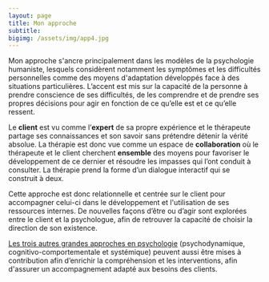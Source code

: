 ```yaml
---
layout: page
title: Mon approche
subtitle:   
bigimg: /assets/img/app4.jpg
---
```


Mon approche s'ancre principalement dans les modèles de la psychologie
humaniste, lesquels considèrent notamment les symptômes et les difficultés
personnelles comme des moyens d'adaptation développés face à des situations
particulières. L’accent est mis sur la capacité de la personne à prendre
conscience de ses difficultés, de les comprendre et de prendre ses propres
décisions pour agir en fonction de ce qu’elle est et ce qu’elle ressent.

Le **client** est vu comme l’**expert** de sa propre expérience et le
thérapeute partage ses connaissances et son savoir sans prétendre détenir la
vérité absolue. La thérapie est donc vue comme un espace de **collaboration**
où le thérapeute et le client cherchent **ensemble** des moyens pour favoriser
le développement de ce dernier et résoudre les impasses qui l’ont conduit à
consulter. La thérapie prend la forme d’un dialogue interactif qui se construit
à deux.

Cette approche est donc relationnelle et centrée sur le client pour accompagner
celui-ci dans le développement et l'utilisation de ses ressources internes. De
nouvelles façons d’être ou d’agir sont explorées entre le client et la
psychologue, afin de retrouver la capacité de choisir la direction de son
existence.

[Les trois autres grandes approches en
psychologie](https://www.ordrepsy.qc.ca/les-orientations-theoriques)
(psychodynamique, cognitivo-comportementale et systémique) peuvent aussi être
mises à contribution afin d’enrichir la compréhension et les interventions,
afin d'assurer un accompagnement adapté aux besoins des clients.


